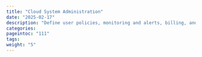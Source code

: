 ```yaml
---
title: "Cloud System Administration"
date: "2025-02-17"
description: "Define user policies, monitoring and alerts, billing, and other features for security, flexibility, and performance"
categories:
pageintoc: "111"
tags:
weight: "5"
---
```


<a id="cloud-system-administration"></a>

<!--# Cloud System Administration -->
